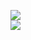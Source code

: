 [![](https://img.shields.io/badge/Made%20With-Github%20Spray-lightgrey.svg?style=for-the-badge&logo=github)](https://github.com/Annihil/github-spray#32119)  
[![](https://i.imgur.com/2DrTn0Z.gif)](https://github.com/Annihil/github-spray)